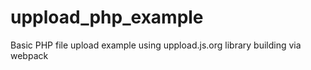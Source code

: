 # uppload_php_example
Basic PHP file upload example using uppload.js.org library building via webpack
